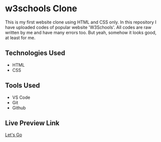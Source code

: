 # w3schools Clone
This is my first website clone using HTML and CSS only. In this repository I have uploaded codes of popular website 'W3Schools'. 
All codes are raw written by me and have many errors too. But yeah, somehow it looks good, at least for me.

## Technologies Used
* HTML
* CSS

## Tools Used
* VS Code
* Git
* Github

## Live Preview Link

[Let's Go](https://kshetritej.github.io/w3schools)